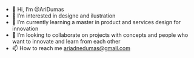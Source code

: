 - 👋 Hi, I’m @AriDumas
- 👀 I’m interested in designe and ilustration
- 🌱 I’m currently learning a master in product and services design for innovation 
- 💞️ I’m looking to collaborate on projects with concepts and people who want to innovate and learn from each other
- 📫 How to reach me ariadnedumas@gmail.com

<!---
AriDumas/AriDumas is a ✨ special ✨ repository because its `README.md` (this file) appears on your GitHub profile.
You can click the Preview link to take a look at your changes.
--->
